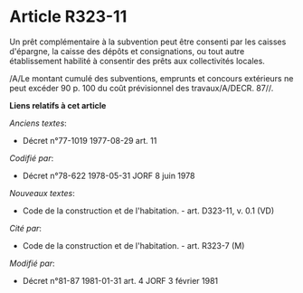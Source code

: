 # Article R323-11

Un prêt complémentaire à la subvention peut être consenti par les caisses d'épargne, la caisse des dépôts et consignations,
ou tout autre établissement habilité à consentir des prêts aux collectivités locales.

/A/Le montant cumulé des subventions, emprunts et concours extérieurs ne peut excéder 90 p. 100 du coût prévisionnel des
travaux/A/DECR. 87//.

**Liens relatifs à cet article**

_Anciens textes_:

  - Décret n°77-1019 1977-08-29 art. 11

_Codifié par_:

  - Décret n°78-622 1978-05-31 JORF 8 juin 1978

_Nouveaux textes_:

  - Code de la construction et de l'habitation. - art. D323-11, v. 0.1 (VD)

_Cité par_:

  - Code de la construction et de l'habitation. - art. R323-7 (M)

_Modifié par_:

  - Décret n°81-87 1981-01-31 art. 4 JORF 3 février 1981
